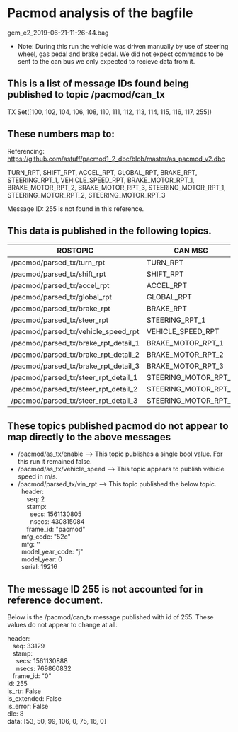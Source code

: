 # Pacmod analysis of the bagfile  
gem_e2_2019-06-21-11-26-44.bag
- Note: During this run the vehicle was driven manually by use of steering wheel, gas pedal and brake pedal. We did not expect commands to be sent to the can bus we only expected to recieve data from it.

## This is a list of message IDs found being published to topic /pacmod/can_tx  
TX Set([100, 102, 104, 106, 108, 110, 111, 112, 113, 114, 115, 116, 117, 255])

## These numbers map to:  
Referencing:   
https://github.com/astuff/pacmod1_2_dbc/blob/master/as_pacmod_v2.dbc  

TURN_RPT, SHIFT_RPT, ACCEL_RPT, GLOBAL_RPT, BRAKE_RPT, STEERING_RPT_1, VEHICLE_SPEED_RPT, BRAKE_MOTOR_RPT_1, BRAKE_MOTOR_RPT_2, BRAKE_MOTOR_RPT_3, STEERING_MOTOR_RPT_1, STEERING_MOTOR_RPT_2, STEERING_MOTOR_RPT_3  

Message ID: 255 is not found in this reference.
 
## This data is published in the following topics.

|ROSTOPIC|CAN MSG|ID|
|--------|-------|--|
|/pacmod/parsed_tx/turn_rpt|TURN_RPT|100|
|/pacmod/parsed_tx/shift_rpt|SHIFT_RPT|102|
|/pacmod/parsed_tx/accel_rpt|ACCEL_RPT|104|
|/pacmod/parsed_tx/global_rpt|GLOBAL_RPT|106|
|/pacmod/parsed_tx/brake_rpt|BRAKE_RPT|108|
|/pacmod/parsed_tx/steer_rpt|STEERING_RPT_1|110|
|/pacmod/parsed_tx/vehicle_speed_rpt|VEHICLE_SPEED_RPT|111|
|/pacmod/parsed_tx/brake_rpt_detail_1|BRAKE_MOTOR_RPT_1|112|
|/pacmod/parsed_tx/brake_rpt_detail_2|BRAKE_MOTOR_RPT_2|113|
|/pacmod/parsed_tx/brake_rpt_detail_3|BRAKE_MOTOR_RPT_3|114|
|/pacmod/parsed_tx/steer_rpt_detail_1|STEERING_MOTOR_RPT_1|115|
|/pacmod/parsed_tx/steer_rpt_detail_2|STEERING_MOTOR_RPT_2|116|
|/pacmod/parsed_tx/steer_rpt_detail_3|STEERING_MOTOR_RPT_3|117|

## These topics published pacmod do not appear to map directly to the above messages
- /pacmod/as_tx/enable  --> This topic publishes a single bool value. For this run it remained false.
- /pacmod/as_tx/vehicle_speed  --> This topic appears to publish vehicle speed in m/s.
- /pacmod/parsed_tx/vin_rpt  --> This topic published the below topic.  
&nbsp;&nbsp;header:   
&nbsp;&nbsp;&nbsp;&nbsp;  seq: 2  
&nbsp;&nbsp;&nbsp;&nbsp;  stamp:   
&nbsp;&nbsp;&nbsp;&nbsp;&nbsp;&nbsp;    secs: 1561130805  
&nbsp;&nbsp;&nbsp;&nbsp;&nbsp;&nbsp;    nsecs: 430815084  
&nbsp;&nbsp;&nbsp;&nbsp;  frame_id: "pacmod"  
&nbsp;&nbsp;mfg_code: "52c"  
&nbsp;&nbsp;mfg: ''  
&nbsp;&nbsp;model_year_code: "j"  
&nbsp;&nbsp;model_year: 0  
&nbsp;&nbsp;serial: 19216  

## The message ID 255 is not accounted for in reference document.
Below is the /pacmod/can_tx message published with id of 255. These values do not appear to change at all.

header:   
&nbsp;&nbsp; seq: 33129  
&nbsp;&nbsp; stamp:   
&nbsp;&nbsp;&nbsp;&nbsp;  secs: 1561130888  
&nbsp;&nbsp;&nbsp;&nbsp;  nsecs: 769860832  
&nbsp;&nbsp; frame_id: "0"  
id: 255  
is_rtr: False  
is_extended: False  
is_error: False  
dlc: 8  
data: [53, 50, 99, 106, 0, 75, 16, 0]  


